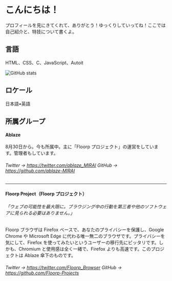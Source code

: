 # こんにちは！

プロフィールを見にきてくれて、ありがとう！ゆっくりしていってね！ここでは自己紹介と、特技について書くよ。

## 言語
HTML、CSS、C、JavaScript、Autoit

![GitHub stats](https://github-readme-stats.vercel.app/api?username=surapunoyousei&show_icons=true)



## ロケール
日本語•英語

## 所属グループ
#### Ablaze
8月30日から。今も所属中。主に「Floorp プロジェクト」の運営をしています。管理者もしています。

###### Twitter → https://twitter.com/ablaze_MIRAI  GitHub → https://github.com/ablaze-MIRAI

---
#### Floorp Project（Floorp プロジェクト）

###### 「ウェブの可能性を最大限に。ブラウジング中の行動を第三者や他のソフトウェアに見られる必要はありません。」
Floorp ブラウザは Firefox ベースで、あなたのプライバシーを保護し、Google　Chrome や Microsoft Edge に代わる唯一無二のブラウザです。プライバシーを気にして、Firefox を使ってみたいというユーザーの移行先にピッタリです。しかも、Chromium と使用感は全く一緒で、Firefox よりも高速です。このプロジェクトは Ablaze 傘下のものです。

###### Twitter → https://twitter.com/Floorp_Browser  GitHub → https://github.com/Floorp-Projects
